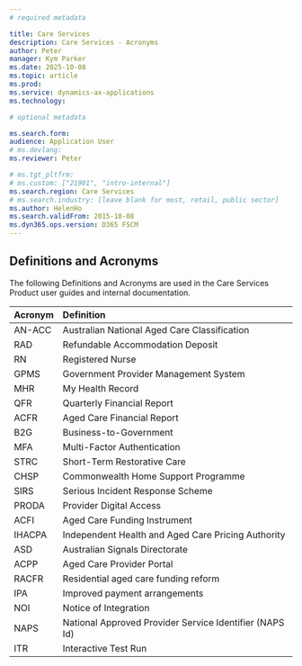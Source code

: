 ```yaml
---
# required metadata

title: Care Services
description: Care Services - Acronyms
author: Peter
manager: Kym Parker
ms.date: 2025-10-08
ms.topic: article
ms.prod: 
ms.service: dynamics-ax-applications
ms.technology: 

# optional metadata

ms.search.form:  
audience: Application User
# ms.devlang: 
ms.reviewer: Peter

# ms.tgt_pltfrm: 
# ms.custom: ["21901", "intro-internal"]
ms.search.region: Care Services
# ms.search.industry: [leave blank for most, retail, public sector]
ms.author: HelenHo
ms.search.validFrom: 2015-10-08
ms.dyn365.ops.version: D365 FSCM
---
```


## Definitions and Acronyms

The following Definitions and Acronyms are used in the Care Services Product user guides and internal documentation.

Acronym	    | Definition
:--         |:--
AN-ACC|Australian National Aged Care Classification
RAD|Refundable Accommodation Deposit
RN|Registered Nurse
GPMS|Government Provider Management System
MHR|My Health Record
QFR|Quarterly Financial Report
ACFR|Aged Care Financial Report
B2G|Business-to-Government
MFA|Multi-Factor Authentication
STRC|Short-Term Restorative Care
CHSP|Commonwealth Home Support Programme
SIRS|Serious Incident Response Scheme
PRODA|Provider Digital Access
ACFI|Aged Care Funding Instrument
IHACPA|Independent Health and Aged Care Pricing Authority
ASD|Australian Signals Directorate
ACPP|Aged Care Provider Portal
RACFR|Residential aged care funding reform
IPA|Improved payment arrangements
NOI|Notice of Integration
NAPS|National Approved Provider Service Identifier (NAPS Id)
ITR|Interactive Test Run
